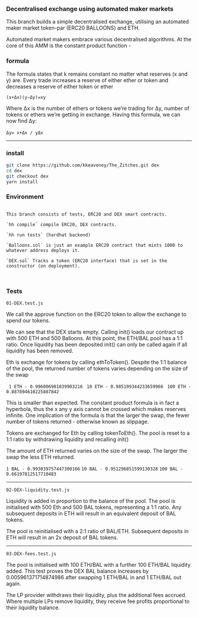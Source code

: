 ### Decentralised exchange using automated maker markets

This branch builds a simple decentralised exchange, utilising an automated maker market token-par (ERC20 BALLOONS) and ETH.

Automated market makers embrace various decentralised algorithms. At the core of this AMM is the constant product function -

### formula

The formula states that k remains constant no matter what reserves (x and y) are. Every trade increases a reserve of either ether or token and decreases a reserve of either token or ether

`(x+Δx)(y−Δy)=xy`

Where Δx is the number of ethers or tokens we’re trading for Δy, number of tokens or ethers we’re getting in exchange. Having this formula, we can now find Δy:

`Δy= x+Δx / yΔx`
​

---

### install

```bash
git clone https://github.com/kkeaveney/The_Zitches.git dex
cd dex
git checkout dex
yarn install
```

### Environment

```

This branch consists of tests, ERC20 and DEX smart contracts.

`hh compile` compile ERC20, DEX contracts.

`hh run tests` (hardhat backend)

`Balloons.sol` is just an example ERC20 contract that mints 1000 to whatever address deploys it.

`DEX.sol` Tracks a token (ERC20 interface) that is set in the constructor (on deployment).



```

### Tests

`01-DEX.test.js`

We call the approve function on the ERC20 token to allow the exchange to spend our tokens.

We can see that the DEX starts empty. Calling init() loads our contract up with 500 ETH and 500 Balloons. At this point, the ETH/BAL pool has a 1:1 ratio. Once liquidity has been deposited init() can only be called again if all liquidity has been removed.

Eth is exchange for tokens by calling ethToToken(). Despite the 1:1 balance of the pool, the returned number of tokens varies depending on the size of the swap

` 1 ETH - 0.996006981039903216`
` 10 ETH - 0.985199344233659966`
` 100 ETH - 0.887894610225887842`

This is smaller than expected. The constant product formula is in fact a hyperbola, thus the x any y axis cannot be crossed which makes reserves infinite. One implication of the formula is that the larger the swap, the fewer number of tokens returned - otherwise known as slippage.

Tokens are exchanged for Eth by calling tokenToEth(). The pool is reset to a 1:1 ratio by withdrawing liquidity and recalling init()

The amount of ETH returned varies on the size of the swap. The larger the swap the less ETH returned.

`1 BAL - 0.993039757447300166`
`10 BAL - 0.951296851599130328`
`100 BAL - 0.66197812517710483`

---

`02-DEX-liquidity.test.js`

Liquidity is added in proportion to the balance of the pool. The pool is initialised with 500 Eth and 500 BAL tokens, representing a 1:1 ratio. Any subsequent deposits in ETH will result in an equivalent deposit of BAL tokens.

The pool is reinitialised with a 2:1 ratio of BAL/ETH. Subsequent deposits in ETH will result in an 2x deposit of BAL tokens.

---

`03-DEX-fees.test.js`

The pool is initialised with 100 ETH/BAL with a further 100 ETH/BAL liquidity added. This test proves the DEX BAL balance increases by 0.005961371714874986 after swapping 1 ETH/BAL in and 1 ETH/BAL out again.

The LP provider withdraws their liquidity, plus the additional fees accrued. Where multiple LPs remove liquidity, they receive fee profits proportional to their liquidity balance.
